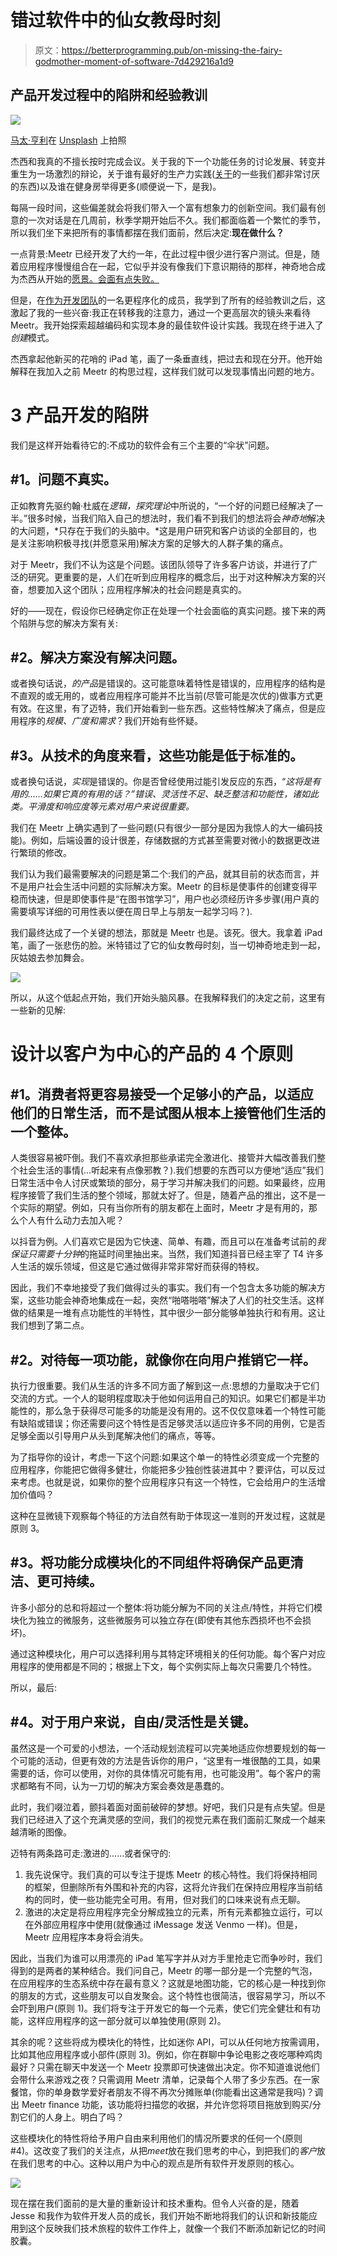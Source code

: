 # 错过软件中的仙女教母时刻

> 原文：<https://betterprogramming.pub/on-missing-the-fairy-godmother-moment-of-software-7d429216a1d9>

## 产品开发过程中的陷阱和经验教训

![](img/82619bb915ed29e55ff1421e6532e4ce.png)

[马太·亨利](https://unsplash.com/@matthewhenry?utm_source=medium&utm_medium=referral)在 [Unsplash](https://unsplash.com?utm_source=medium&utm_medium=referral) 上拍照

杰西和我真的不擅长按时完成会议。关于我的下一个功能任务的讨论发展、转变并重生为一场激烈的辩论，关于谁有最好的生产力实践([关于](https://medium.com/@isabelle.ilyia/i-would-like-to-speak-with-an-agent-ffa761ccce0)的一些我们都非常讨厌的东西)以及谁在健身房举得更多(顺便说一下，是我)。

每隔一段时间，这些偏差就会将我们带入一个富有想象力的创新空间。我们最有创意的一次对话是在几周前，秋季学期开始后不久。我们都面临着一个繁忙的季节，所以我们坐下来把所有的事情都摆在我们面前，然后决定:**现在做什么？**

一点背景:Meetr 已经开发了大约一年，在此过程中很少进行客户测试。但是，随着应用程序慢慢组合在一起，它似乎并没有像我们下意识期待的那样，神奇地合成为杰西从开始的[愿景。会面有点失败。](https://medium.com/@fish_in_a_pool/the-social-medias-dilemma-you-ve-never-heard-of-and-its-incomplete-solution-a7c74548cf42)

但是，在[作为开发团队](/am-i-allowed-to-google-this-7daf28a9b3b1)的一名更程序化的成员，我学到了所有的经验教训之后，这激起了我的一些兴奋:我正在转移我的注意力，通过一个更高层次的镜头来看待 Meetr。我开始探索超越编码和实现本身的最佳软件设计实践。我现在终于进入了*创建*模式。

杰西拿起他新买的花哨的 iPad 笔，画了一条垂直线，把过去和现在分开。他开始解释在我加入之前 Meetr 的构思过程，这样我们就可以发现事情出问题的地方。

# 3 产品开发的陷阱

我们是这样开始看待它的:不成功的软件会有三个主要的“伞状”问题。

## **#1。问题不真实**。

正如教育先驱约翰·杜威在*逻辑，探究理论*中所说的，“一个好的问题已经解决了一半。”很多时候，当我们陷入自己的想法时，我们看不到我们的想法将会*神奇地*解决的大问题，*只存在于我们的头脑中。*这是用户研究和客户访谈的全部目的，也是关注影响积极寻找(并愿意采用)解决方案的足够大的人群子集的痛点。

对于 Meetr，我们不认为这是个问题。该团队领导了许多客户访谈，并进行了广泛的研究。更重要的是，人们在听到应用程序的概念后，出于对这种解决方案的兴奋，想要加入这个团队；应用程序解决的社会问题是真实的。

好的——现在，假设你已经确定你正在处理一个社会面临的真实问题。接下来的两个陷阱与您的解决方案有关:

## **#2。解决方案没有解决问题**。

或者换句话说，*的产品*是错误的。这可能意味着特性是错误的，应用程序的结构是不直观的或无用的，或者应用程序可能并不比当前(尽管可能是次优的)做事方式更有效。在这里，有了迈特，我们开始看到一些东西。这些特性解决了痛点，但是应用程序的*规模、广度和需求*？我们开始有些怀疑。

## **#3。从技术的角度来看，这些功能是低于标准的**。

或者换句话说，*实现*是错误的。你是否曾经使用过能引发反应的东西，“*这将是有用的……如果它真的有用的话？”错误、灵活性不足、缺乏整洁和功能性，诸如此类。平滑度和响应度等元素对用户来说很重要。*

我们在 Meetr 上确实遇到了一些问题(只有很少一部分是因为我惊人的大一编码技能)。例如，后端设置的设计很差，存储数据的方式甚至需要对微小的数据更改进行繁琐的修改。

我们认为我们最需要解决的问题是第二个:我们的产品，就其目前的状态而言，并不是用户社会生活中问题的实际解决方案。Meetr 的目标是使事件的创建变得平稳而快速，但是即使事件是“在图书馆学习”，用户也必须经历许多步骤(用户真的需要填写详细的可用性表以便在周日早上与朋友一起学习吗？).

我们最终达成了一个关键的想法，那就是 Meetr 也是。该死。很大。我拿着 iPad 笔，画了一张悲伤的脸。米特错过了它的仙女教母时刻，当一切神奇地走到一起，灰姑娘去参加舞会。

![](img/4be4659c41b785b89fbb87dba32f5d47.png)

所以，从这个低起点开始，我们开始头脑风暴。在我解释我们的决定之前，这里有一些新的见解:

# 设计以客户为中心的产品的 4 个原则

## **#1。消费者将更容易接受一个足够小的产品，以适应他们的日常生活，而不是试图从根本上接管他们生活的一个整体。**

人类很容易被吓倒。我们不喜欢承担那些承诺完全激进化、接管并大幅改善我们整个社会生活的事情(…听起来有点像邪教？).我们想要的东西可以方便地“适应”我们日常生活中令人讨厌或繁琐的部分，易于学习并解决我们的问题。如果最终，应用程序接管了我们生活的整个领域，那就太好了。但是，随着产品的推出，这不是一个实际的期望。例如，只有当你所有的朋友都在上面时，Meetr 才是有用的，那么个人有什么动力去加入呢？

以抖音为例。人们喜欢它是因为它快速、简单、有趣，而且可以在准备考试前的*我保证只需要十分钟*的拖延时间里抽出来。当然，我们知道抖音已经主宰了 T4 许多人生活的娱乐领域，但这是它通过做得非常非常好而获得的特权。

因此，我们不幸地接受了我们做得过头的事实。我们有一个包含太多功能的解决方案，这些功能会神奇地集成在一起，突然“啪嗒啪嗒”解决了人们的社交生活。这样做的结果是一堆有点功能性的半特性，其中很少一部分能够单独执行和有用。这让我们想到了第二点。

## **#2。对待每一项功能，就像你在向用户推销它一样。**

执行力很重要。我们从生活的许多不同方面了解到这一点:思想的力量取决于它们交流的方式。一个人的聪明程度取决于他如何运用自己的知识。如果它们都是半功能性的，那么急于获得尽可能多的功能是没有用的。这不仅仅意味着一个特性可能有缺陷或错误；你还需要问这个特性是否足够灵活以适应许多不同的用例，它是否足够全面以引导用户从头到尾解决他们的痛点，等等。

为了指导你的设计，考虑一下这个问题:如果这个单一的特性必须变成一个完整的应用程序，你能把它做得多健壮，你能把多少独创性装进其中？要评估，可以反过来考虑。也就是说，如果你的整个应用程序只有这一个特性，它会给用户的生活增加价值吗？

这种在显微镜下观察每个特征的方法自然有助于体现这一准则的开发过程，这就是原则 3。

## **#3。将功能分成模块化的不同组件将确保产品更清洁、更可持续。**

许多小部分的总和将超过一个整体:将功能分解为不同的关注点/特性，并将它们模块化为独立的微服务，这些微服务可以独立存在(即使有其他东西损坏也不会损坏)。

通过这种模块化，用户可以选择利用与其特定环境相关的任何功能。每个客户对应用程序的使用都是不同的；根据上下文，每个实例实际上每次只需要几个特性。

所以，最后:

## **#4。对于用户来说，自由/灵活性是关键。**

虽然这是一个可爱的小想法，一个活动规划流程可以完美地适应你想要规划的每一个可能的活动，但更有效的方法是告诉你的用户，“这里有一堆很酷的工具，如果需要的话，你可以使用，对你的具体情况可能有用，也可能没用”。每个客户的需求都略有不同，认为一刀切的解决方案会奏效是愚蠢的。

此时，我们啜泣着，颤抖着面对面前破碎的梦想。好吧，我们只是有点失望。但是我们已经进入了这个充满灵感的空间，我们的视觉元素在我们面前汇聚成一个越来越清晰的图像。

迈特有两条路可走:激进的……或者保守的:

1.  我先说保守。我们真的可以专注于提炼 Meetr 的核心特性。我们将保持相同的框架，但删除所有外围和补充的内容，这将允许我们在保持应用程序当前结构的同时，使一些功能完全可用。有用，但对我们的口味来说有点无聊。
2.  激进的决定是将应用程序完全分解成独立的元素，所有元素都独立运行，可以在外部应用程序中使用(就像通过 iMessage 发送 Venmo 一样)。但是，Meetr 应用程序本身将会消失。

因此，当我们为谁可以用漂亮的 iPad 笔写字并从对方手里抢走它而争吵时，我们得到的是两者的某种结合。我们问自己，Meetr 的哪一部分是一个完整的气泡，在应用程序的生态系统中存在最有意义？这就是地图功能，它的核心是一种找到你的朋友的方式，这些朋友可以自发聚会。这个特性也很简洁，很容易学习，所以不会吓到用户(原则 1)。我们将专注于开发它的每一个元素，使它们完全健壮和有功能，这样应用程序的这一部分就可以单独使用(原则 2)。

其余的呢？这些将成为模块化的特性，比如迷你 API，可以从任何地方按需调用，比如其他应用程序或小部件(原则 3)。例如，你在群聊中争论电影之夜吃哪种鸡肉最好？只需在聊天中发送一个 Meetr 投票即可快速做出决定。你不知道谁说他们会带什么来游戏之夜？只需调用 Meetr 清单，记录每个人带了多少东西。在一家餐馆，你的单身数学爱好者朋友不得不再次分摊账单(你能看出这通常是我吗)？调出 Meetr finance 功能，该功能将扫描您的收据，并允许您将项目拖放到购买/分割它们的人身上。明白了吗？

这些模块化的特性将给予用户自由来利用他们的情况所要求的任何一个(原则#4)。这改变了我们的关注点，从把*meet*放在我们思考的中心，到把我们的*客户*放在我们思考的中心。这种以用户为中心的观点是所有软件开发原则的核心。

![](img/38e6b635f25bd20060622d1477717276.png)

现在摆在我们面前的是大量的重新设计和技术重构。但令人兴奋的是，随着 Jesse 和我作为软件开发人员的成长，我们开始不断地将我们的认识和新技能应用到这个反映我们技术旅程的软件工作件上，就像一个我们不断添加新记忆的时间胶囊。